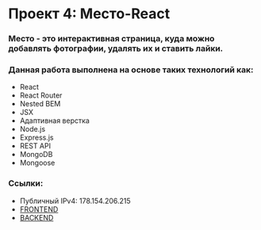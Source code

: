 # Проект 4: Место-React
### Место - это интерактивная страница, куда можно добавлять фотографии, удалять их и ставить лайки. 
### Данная работа выполнена на основе таких технологий как:
* React
* React Router
* Nested BEM
* JSX
* Адаптивная верстка
* Node.js
* Express.js
* REST API
* MongoDB
* Mongoose

### Ссылки:
* Публичный IPv4: 178.154.206.215
* [FRONTEND](https://mesto.boev.nomoredomains.club)
* [BACKEND](https://api.mesto.boev.nomoredomains.club)
